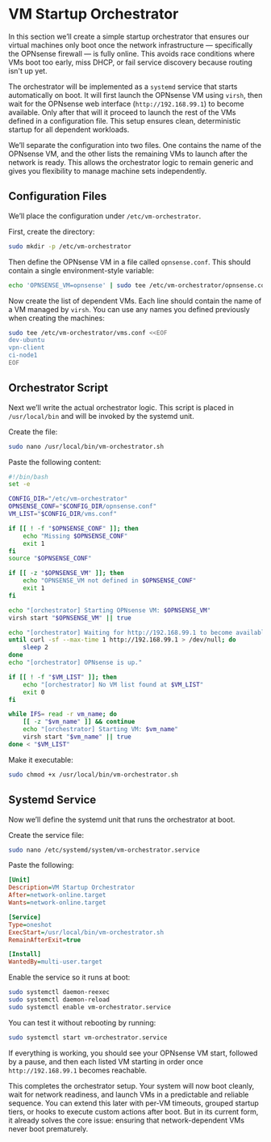 # VM Startup Orchestrator

In this section we’ll create a simple startup orchestrator that ensures our virtual machines only boot once the network infrastructure — specifically the OPNsense firewall — is fully online. This avoids race conditions where VMs boot too early, miss DHCP, or fail service discovery because routing isn't up yet.

The orchestrator will be implemented as a `systemd` service that starts automatically on boot. It will first launch the OPNsense VM using `virsh`, then wait for the OPNsense web interface (`http://192.168.99.1`) to become available. Only after that will it proceed to launch the rest of the VMs defined in a configuration file. This setup ensures clean, deterministic startup for all dependent workloads.

We’ll separate the configuration into two files. One contains the name of the OPNsense VM, and the other lists the remaining VMs to launch after the network is ready. This allows the orchestrator logic to remain generic and gives you flexibility to manage machine sets independently.

## Configuration Files

We’ll place the configuration under `/etc/vm-orchestrator`.

First, create the directory:

```bash
sudo mkdir -p /etc/vm-orchestrator
```

Then define the OPNsense VM in a file called `opnsense.conf`. This should contain a single environment-style variable:

```bash
echo 'OPNSENSE_VM=opnsense' | sudo tee /etc/vm-orchestrator/opnsense.conf
```

Now create the list of dependent VMs. Each line should contain the name of a VM managed by `virsh`. You can use any names you defined previously when creating the machines:

```bash
sudo tee /etc/vm-orchestrator/vms.conf <<EOF
dev-ubuntu
vpn-client
ci-node1
EOF
```

## Orchestrator Script

Next we’ll write the actual orchestrator logic. This script is placed in `/usr/local/bin` and will be invoked by the systemd unit.

Create the file:

```bash
sudo nano /usr/local/bin/vm-orchestrator.sh
```

Paste the following content:

```bash
#!/bin/bash
set -e

CONFIG_DIR="/etc/vm-orchestrator"
OPNSENSE_CONF="$CONFIG_DIR/opnsense.conf"
VM_LIST="$CONFIG_DIR/vms.conf"

if [[ ! -f "$OPNSENSE_CONF" ]]; then
    echo "Missing $OPNSENSE_CONF"
    exit 1
fi
source "$OPNSENSE_CONF"

if [[ -z "$OPNSENSE_VM" ]]; then
    echo "OPNSENSE_VM not defined in $OPNSENSE_CONF"
    exit 1
fi

echo "[orchestrator] Starting OPNsense VM: $OPNSENSE_VM"
virsh start "$OPNSENSE_VM" || true

echo "[orchestrator] Waiting for http://192.168.99.1 to become available..."
until curl -sf --max-time 1 http://192.168.99.1 > /dev/null; do
    sleep 2
done
echo "[orchestrator] OPNsense is up."

if [[ ! -f "$VM_LIST" ]]; then
    echo "[orchestrator] No VM list found at $VM_LIST"
    exit 0
fi

while IFS= read -r vm_name; do
    [[ -z "$vm_name" ]] && continue
    echo "[orchestrator] Starting VM: $vm_name"
    virsh start "$vm_name" || true
done < "$VM_LIST"
```

Make it executable:

```bash
sudo chmod +x /usr/local/bin/vm-orchestrator.sh
```

## Systemd Service

Now we’ll define the systemd unit that runs the orchestrator at boot.

Create the service file:

```bash
sudo nano /etc/systemd/system/vm-orchestrator.service
```

Paste the following:

```ini
[Unit]
Description=VM Startup Orchestrator
After=network-online.target
Wants=network-online.target

[Service]
Type=oneshot
ExecStart=/usr/local/bin/vm-orchestrator.sh
RemainAfterExit=true

[Install]
WantedBy=multi-user.target
```

Enable the service so it runs at boot:

```bash
sudo systemctl daemon-reexec
sudo systemctl daemon-reload
sudo systemctl enable vm-orchestrator.service
```

You can test it without rebooting by running:

```bash
sudo systemctl start vm-orchestrator.service
```

If everything is working, you should see your OPNsense VM start, followed by a pause, and then each listed VM starting in order once `http://192.168.99.1` becomes reachable.

This completes the orchestrator setup. Your system will now boot cleanly, wait for network readiness, and launch VMs in a predictable and reliable sequence. You can extend this later with per-VM timeouts, grouped startup tiers, or hooks to execute custom actions after boot. But in its current form, it already solves the core issue: ensuring that network-dependent VMs never boot prematurely.
